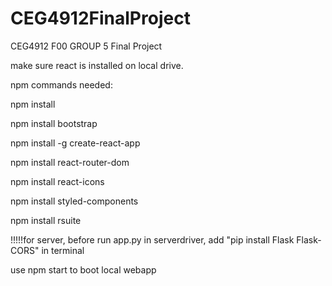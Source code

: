 # CEG4912FinalProject
CEG4912 F00 GROUP 5 Final Project

make sure react is installed on local drive.

npm commands needed:

npm install

npm install bootstrap

npm install -g create-react-app

npm install react-router-dom

npm install react-icons

npm install styled-components

npm install rsuite

!!!!!for server, before run app.py in serverdriver, add "pip install Flask Flask-CORS" in terminal

use npm start to boot local webapp
